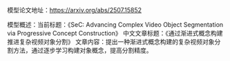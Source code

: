 模型论文地址：https://arxiv.org/abs/2507.15852

模型概述：当前标题：《SeC: Advancing Complex Video Object Segmentation via Progressive Concept Construction》
中文文章标题：《通过渐进式概念构建推进复杂视频对象分割》
文章内容：提出一种渐进式概念构建的复杂视频对象分割方法，通过逐步学习构建对象概念，提高分割精度。
